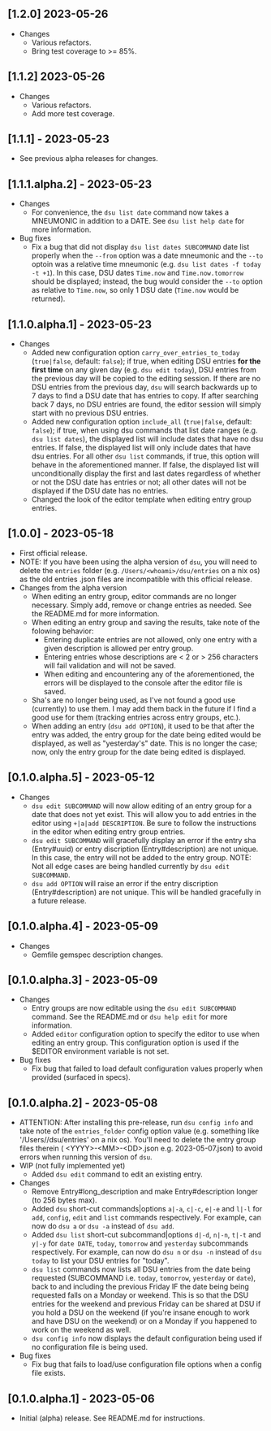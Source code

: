 ## [1.2.0] 2023-05-26
* Changes
  - Various refactors.
  - Bring test coverage to >= 85%.
## [1.1.2] 2023-05-26
* Changes
  - Various refactors.
  - Add more test coverage.
## [1.1.1] - 2023-05-23
* See previous alpha releases for changes.
## [1.1.1.alpha.2] - 2023-05-23
* Changes
  - For convenience, the `dsu list date` command now takes a MNEUMONIC in addition to a DATE. See `dsu list help date` for more information.
* Bug fixes
  - Fix a bug that did not display `dsu list dates SUBCOMMAND` date list properly when the `--from` option was a date mneumonic and the `--to` optoin was a relative time mneumonic (e.g. `dsu list dates -f today -t +1`). In this case, DSU dates `Time.now` and `Time.now.tomorrow` should be displayed; instead, the bug would consider the `--to` option as relative to `Time.now`, so only 1 DSU date (`Time.now` would be returned).
## [1.1.0.alpha.1] - 2023-05-23
* Changes
  - Added new configuration option `carry_over_entries_to_today` (`true|false`, default: `false`); if true, when editing DSU entries **for the first time** on any  given day (e.g. `dsu edit today`), DSU entries from the previous day will be copied to the editing session. If there are no DSU entries from the previous day, `dsu` will search backwards up to 7 days to find a DSU date that has entries to copy. If after searching back 7 days, no DSU entries are found, the editor session will simply start with no previous DSU entries.
  - Added new configuration option `include_all` (`true|false`, default: `false`); if true, when using dsu commands that list date ranges (e.g. `dsu list dates`), the displayed list will include dates that have no dsu entries. If false, the displayed list will only include dates that have dsu entries. For all other `dsu list` commands, if true, this option will behave in the aforementioned manner. If false, the displayed list will unconditionally display the first and last dates regardless of whether or not the DSU date has entries or not; all other dates will not be displayed if the DSU date has no entries.
  - Changed the look of the editor template when editing entry group entries.
## [1.0.0] - 2023-05-18
* First official release.
* NOTE: If you have been using the alpha version of `dsu`, you will need to delete the `entries` folder (e.g. `/Users/<whoami>/dsu/entries` on a nix os) as the old entries .json files are incompatible with this official release.
* Changes from the alpha version
  - When editing an entry group, editor commands are no longer necessary. Simply add, remove or change entries as needed. See the README.md for more information.
  - When editing an entry group and saving the results, take note of the folowing behavior:
    - Entering duplicate entries are not allowed, only one entry with a given description is allowed per entry group.
    - Entering entries whose descriptions are < 2 or > 256 characters will fail validation and will not be saved.
    - When editing and encountering any of the aforementioned, the errors will be displayed to the console after the editor file is saved.
  - Sha's are no longer being used, as I've not found a good use (currently) to use them. I may add them back in the future if I find a good use for them (tracking entries across entry groups, etc.).
  - When adding an entry (`dsu add OPTION`), it used to be that after the entry was added, the entry group for the date being edited would be displayed, as well as "yesterday's" date. This is no longer the case; now, only the entry group for the date being edited is displayed.
## [0.1.0.alpha.5] - 2023-05-12
* Changes
  - `dsu edit SUBCOMMAND` will now allow editing of an entry group for a date that does not yet exist. This will allow you to add entries in the editor using `+|a|add DESCRIPTION`. Be sure to follow the instructions in the editor when editing entry group entries.
  - `dsu edit SUBCOMMAND` will gracefully display an error if the entry sha (Entry#uuid) or entry discription (Entry#description) are not unique. In this case, the entry will not be added to the entry group.
  NOTE: Not all edge cases are being handled currently by `dsu edit SUBCOMMAND`.
  - `dsu add OPTION` will raise an error if the entry discription (Entry#description) are not unique. This will be handled gracefully in a future release.
## [0.1.0.alpha.4] - 2023-05-09
* Changes
  - Gemfile gemspec description changes.
## [0.1.0.alpha.3] - 2023-05-09
* Changes
  - Entry groups are now editable using the `dsu edit SUBCOMMAND` command. See the README.md or `dsu help edit` for more information.
  - Added `editor` configuration option to specify the editor to use when editing an entry group. This configuration option is used if the $EDITOR environment variable is not set.
* Bug fixes
  - Fix bug that failed to load default configuration values properly when provided (surfaced in specs).

## [0.1.0.alpha.2] - 2023-05-08
* ATTENTION: After installing this pre-release, run `dsu config info` and take note of the `entries_folder` config option value (e.g. something like '/Users/<whoami>/dsu/entries' on a nix os). You'll need to delete the entry group files therein ( \<YYYY\>\-\<MM\>\-\<DD\>.json e.g. 2023-05-07.json) to avoid errors when running this version of `dsu`.
* WIP (not fully implemented yet)
  - Added `dsu edit` command to edit an existing entry.
* Changes
  - Remove Entry#long_description and make Entry#description longer (to 256 bytes max).
  - Added `dsu` short-cut commands|options `a|-a`, `c|-c`, `e|-e` and `l|-l` for `add`, `config`, `edit` and `list` commands respectively. For example, can now do `dsu a` or `dsu -a` instead of `dsu add`.
   - Added `dsu list` short-cut subcommand|options `d|-d`, `n|-n`, `t|-t` and `y|-y` for `date DATE`, `today`, `tomorrow` and `yesterday` subcommands respectively. For example, can now do `dsu n` or `dsu -n` instead of `dsu today` to list your DSU entries for "today".
  - `dsu list` commands now lists all DSU entries from the date being requested (SUBCOMMAND i.e. `today`, `tomorrow`, `yesterday` or `date`), back to and including the previous Friday IF the date being being requested falls on a Monday or weekend. This is so that the DSU entries for the weekend and previous Friday can be shared at DSU if you hold a DSU on the weekend (if you're insane enough to work and have DSU on the weekend) or on a Monday if you happened to work on the weekend as well.
  - `dsu config info` now displays the default configuration being used if no configuration file is being used.
* Bug fixes
  - Fix bug that fails to load/use configuration file options when a config file exists.

## [0.1.0.alpha.1] - 2023-05-06
- Initial (alpha) release. See README.md for instructions.
